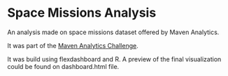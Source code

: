 # Space Missions Analysis

An analysis made on space missions dataset offered by Maven Analytics.

It was part of the [Maven Analytics Challenge](https://www.mavenanalytics.io/blog/maven-space-challenge?utm_source=linkedin&utm_campaign=spacechallengelaunch_li_maven).

It was build using flexdashboard and R. A preview of the final visualization could be found on dashboard.html file.

